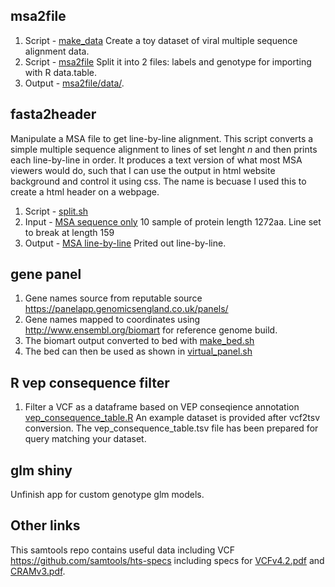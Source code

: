 ## msa2file
1. Script - [make_data](msa2file/src/make_data.sh) Create a toy dataset of viral multiple sequence alignment data.
2. Script - [msa2file](msa2file/src/msa2file.sh) Split it into 2 files: labels and genotype for importing with R data.table.
3. Output - [msa2file/data/](msa2file/data).

## fasta2header
Manipulate a MSA file to get line-by-line alignment.
This script converts a simple multiple sequence alignment to lines of set lenght _n_ and then prints each line-by-line in order.
It produces a text version of what most MSA viewers would do, such that I can use the output in html website background and control it using css. 
The name is becuase I used this to create a html header on a webpage.

1. Script - [split.sh](fasta2header/scr/split.sh)
2. Input - [MSA sequence only](fasta2header/data/fasta_header) 10 sample of protein length 1272aa. Line set to break at length 159
3. Output - [MSA line-by-line](fasta2header/data/split/fasta_header_split.txt) Prited out line-by-line.

## gene panel
1. Gene names source from reputable source <https://panelapp.genomicsengland.co.uk/panels/>
2. Gene names mapped to coordinates using http://www.ensembl.org/biomart for reference genome build.
3. The biomart output converted to bed with [make_bed.sh](gene_list/genomics_england_panel_app/make_bed.sh)
4. The bed can then be used as shown in [virtual_panel.sh](gene_list/genomics_england_panel_app/virtual_panel.sh)

## R vep consequence filter
1. Filter a VCF as a dataframe based on VEP conseqience annotation [vep_consequence_table.R](vep_consequence_filter/scr/vep_consequence_table.R)
An example dataset is provided after vcf2tsv conversion.
The vep_consequence_table.tsv file has been prepared for query matching your dataset.

## glm shiny
Unfinish app for custom genotype glm models.

## Other links
This samtools repo contains useful data including VCF
<https://github.com/samtools/hts-specs>
including specs for [VCFv4.2.pdf](https://github.com/samtools/hts-specs/blob/master/VCFv4.2.pdf)
and [CRAMv3.pdf](https://github.com/samtools/hts-specs/blob/master/CRAMv3.pdf).

